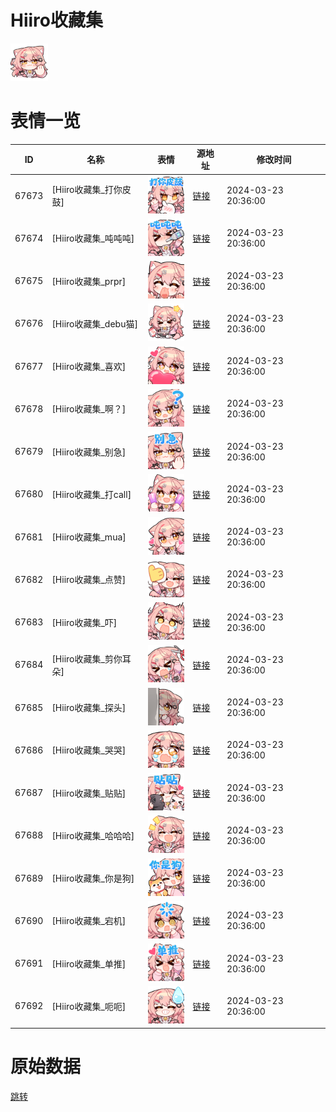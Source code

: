 # Hiiro收藏集

<img src="./cover.png" height="60" alt="cover" />

# 表情一览

|ID|名称|表情|源地址|修改时间|
|----|----|----|----|----|
|67673|[Hiiro收藏集_打你皮鼓]|<img src="./pic/067673_%5BHiiro收藏集_打你皮鼓%5D.png" height="60" alt="打你皮鼓"/>|[链接](https://i0.hdslb.com/bfs/garb/8a406804135957e4968ea2ba8a84e63b41c14005.png)|2024-03-23 20:36:00|
|67674|[Hiiro收藏集_吨吨吨]|<img src="./pic/067674_%5BHiiro收藏集_吨吨吨%5D.png" height="60" alt="吨吨吨"/>|[链接](https://i0.hdslb.com/bfs/garb/6535a2f4338ee0a63da85d776ced39635099636c.png)|2024-03-23 20:36:00|
|67675|[Hiiro收藏集_prpr]|<img src="./pic/067675_%5BHiiro收藏集_prpr%5D.png" height="60" alt="prpr"/>|[链接](https://i0.hdslb.com/bfs/garb/b396567161c638072ad3fa8a1d774f072ccf1b3f.png)|2024-03-23 20:36:00|
|67676|[Hiiro收藏集_debu猫]|<img src="./pic/067676_%5BHiiro收藏集_debu猫%5D.png" height="60" alt="debu猫"/>|[链接](https://i0.hdslb.com/bfs/garb/75e6d127679d1368896b53aad95e1e66bbbca1e6.png)|2024-03-23 20:36:00|
|67677|[Hiiro收藏集_喜欢]|<img src="./pic/067677_%5BHiiro收藏集_喜欢%5D.png" height="60" alt="喜欢"/>|[链接](https://i0.hdslb.com/bfs/garb/1e98bbadd36f2dcfa97cc0c0e32878db4f42e614.png)|2024-03-23 20:36:00|
|67678|[Hiiro收藏集_啊？]|<img src="./pic/067678_%5BHiiro收藏集_啊？%5D.png" height="60" alt="啊？"/>|[链接](https://i0.hdslb.com/bfs/garb/27fc3e7811365de4913a0d781fc7ce0a73779850.png)|2024-03-23 20:36:00|
|67679|[Hiiro收藏集_别急]|<img src="./pic/067679_%5BHiiro收藏集_别急%5D.png" height="60" alt="别急"/>|[链接](https://i0.hdslb.com/bfs/garb/ff2e013530d4e80071cb244ad3f0328dd8b17d5b.png)|2024-03-23 20:36:00|
|67680|[Hiiro收藏集_打call]|<img src="./pic/067680_%5BHiiro收藏集_打call%5D.png" height="60" alt="打call"/>|[链接](https://i0.hdslb.com/bfs/garb/459654c7ed80bdfcba7f9af95407407d1088263f.png)|2024-03-23 20:36:00|
|67681|[Hiiro收藏集_mua]|<img src="./pic/067681_%5BHiiro收藏集_mua%5D.png" height="60" alt="mua"/>|[链接](https://i0.hdslb.com/bfs/garb/76122595b2ab6ab671ca6174d6cd6377e5476179.png)|2024-03-23 20:36:00|
|67682|[Hiiro收藏集_点赞]|<img src="./pic/067682_%5BHiiro收藏集_点赞%5D.png" height="60" alt="点赞"/>|[链接](https://i0.hdslb.com/bfs/garb/bfce2c86cc3bc85508e259fb8ba19efb9f56763e.png)|2024-03-23 20:36:00|
|67683|[Hiiro收藏集_吓]|<img src="./pic/067683_%5BHiiro收藏集_吓%5D.png" height="60" alt="吓"/>|[链接](https://i0.hdslb.com/bfs/garb/baa3e38483d70f6da81990b15cc2d9ca652bce61.png)|2024-03-23 20:36:00|
|67684|[Hiiro收藏集_剪你耳朵]|<img src="./pic/067684_%5BHiiro收藏集_剪你耳朵%5D.png" height="60" alt="剪你耳朵"/>|[链接](https://i0.hdslb.com/bfs/garb/3964686a8e290c3cf790ebf89aeb0c5c38466c93.png)|2024-03-23 20:36:00|
|67685|[Hiiro收藏集_探头]|<img src="./pic/067685_%5BHiiro收藏集_探头%5D.png" height="60" alt="探头"/>|[链接](https://i0.hdslb.com/bfs/garb/4ec1679a3bc463402592739cf7736c2a7647b9c1.png)|2024-03-23 20:36:00|
|67686|[Hiiro收藏集_哭哭]|<img src="./pic/067686_%5BHiiro收藏集_哭哭%5D.png" height="60" alt="哭哭"/>|[链接](https://i0.hdslb.com/bfs/garb/d384d5cf8f3d71c301f24908034ad5356be2dd93.png)|2024-03-23 20:36:00|
|67687|[Hiiro收藏集_贴贴]|<img src="./pic/067687_%5BHiiro收藏集_贴贴%5D.png" height="60" alt="贴贴"/>|[链接](https://i0.hdslb.com/bfs/garb/e8cb4db3108f297bd402873ae3d64f4a051f611c.png)|2024-03-23 20:36:00|
|67688|[Hiiro收藏集_哈哈哈]|<img src="./pic/067688_%5BHiiro收藏集_哈哈哈%5D.png" height="60" alt="哈哈哈"/>|[链接](https://i0.hdslb.com/bfs/garb/dd4368ff317d464eef802f41e48f7c5ec97d077b.png)|2024-03-23 20:36:00|
|67689|[Hiiro收藏集_你是狗]|<img src="./pic/067689_%5BHiiro收藏集_你是狗%5D.png" height="60" alt="你是狗"/>|[链接](https://i0.hdslb.com/bfs/garb/4e5a0447033703fe39878766c401c4ee7c53ccab.png)|2024-03-23 20:36:00|
|67690|[Hiiro收藏集_宕机]|<img src="./pic/067690_%5BHiiro收藏集_宕机%5D.png" height="60" alt="宕机"/>|[链接](https://i0.hdslb.com/bfs/garb/955b4e6cbfe68ebaa1814a8e4ba17ae8706b4f6b.png)|2024-03-23 20:36:00|
|67691|[Hiiro收藏集_单推]|<img src="./pic/067691_%5BHiiro收藏集_单推%5D.png" height="60" alt="单推"/>|[链接](https://i0.hdslb.com/bfs/garb/5c673b4cbc7a31973ee6041e7e9a149393dd6881.png)|2024-03-23 20:36:00|
|67692|[Hiiro收藏集_呃呃]|<img src="./pic/067692_%5BHiiro收藏集_呃呃%5D.png" height="60" alt="呃呃"/>|[链接](https://i0.hdslb.com/bfs/garb/cfc6698f51ea747cf8a835882219c48b8e783812.png)|2024-03-23 20:36:00|

# 原始数据

[跳转](./raw.json)

